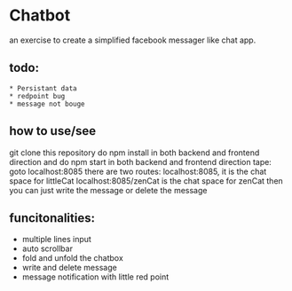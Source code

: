 # Chatbot
an exercise to create a simplified facebook messager like chat app.

## todo:
    * Persistant data
    * redpoint bug
    * message not bouge

## how to use/see
git clone this repository
do npm install in both backend and frontend direction
and do npm start in both backend and frontend direction
tape: goto localhost:8085
there are two routes: 
    localhost:8085, it is the chat space for littleCat
    localhost:8085/zenCat is the chat space for zenCat
then you can just write the message or delete the message

## funcitonalities:
* multiple lines input
* auto scrollbar
* fold and unfold the chatbox
* write and delete message
* message notification with little red point


